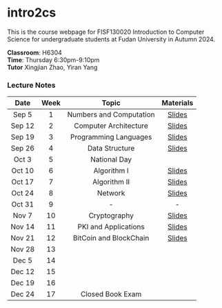 # intro2cs

This is the course webpage for FISF130020 Introduction to Computer Science for undergraduate students at Fudan University in Autumn 2024.

**Classroom**: H6304  
**Time**: Thursday 6:30pm-9:10pm  
**Tutor** Xingjian Zhao, Yiran Yang  

### Lecture Notes

| Date | Week | Topic | Materials |
|:---------:|:---------:|:---------:|:------------------:|
| Sep 5  |  1 | Numbers and Computation | [Slides](slides/L1-Numbers_and_Computation.pdf)  |
| Sep 12 |  2 | Computer Architecture | [Slides](slides/L2-Arch.pdf)  |
| Sep 19 |  3 | Programming Languages | [Slides](slides/L2-PL.pdf)  |
| Sep 26 |  4 | Data Structure | [Slides](slides/L4-DataStuctures.pdf)  |
| Oct 3  |  5 | National Day |  |
| Oct 10 |  6 | Algorithm I  | [Slides](slides/L5-Algorithm-I.pdf) |
| Oct 17 |  7 | Algorithm II  | [Slides](slides/L6-Algorithm-II.pdf) |
| Oct 24 |  8 | Network  | [Slides](slides/L7-Network.pdf)  |
| Oct 31 |  9 | - | - |
| Nov 7  | 10 | Cryptography | [Slides](slides/L9-Cryptography.pdf)  |
| Nov 14 | 11 | PKI and Applications | [Slides](slides/L10-PKI.pdf)  |
| Nov 21 | 12 | BitCoin and BlockChain |  [Slides](L11-BlockChain.pdf) |
| Nov 28 | 13 |   |   |
| Dec 5  | 14 |   |   |
| Dec 12 | 15 |   |   |
| Dec 19 | 16 |   |   |
| Dec 24 | 17 | Closed Book Exam  | |


